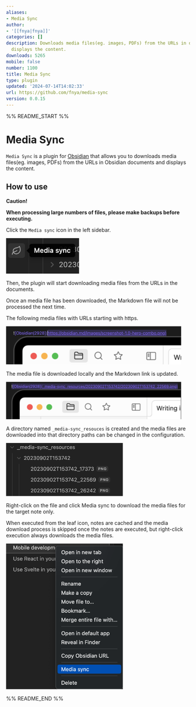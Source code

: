 ```yaml
---
aliases:
- Media Sync
author:
- '[[fnya|fnya]]'
categories: []
description: Downloads media files(eg. images, PDFs) from the URLs in documents and
  displays the content.
downloads: 5265
mobile: false
number: 1100
title: Media Sync
type: plugin
updated: '2024-07-14T14:02:33'
url: https://github.com/fnya/media-sync
version: 0.0.15
---
```


%% README_START %%

# Media Sync

`Media Sync` is a plugin for [Obsidian](https://obsidian.md) that allows you to downloads media files(eg. images, PDFs) from the URLs in Obsidian documents and displays the content.

## How to use

**Caution!**

**When processing large numbers of files, please make backups before executing.**

Click the `Media sync` icon in the left sidebar.

<img src="https://raw.githubusercontent.com/fnya/media-sync/HEAD/resources/image01.png" width="200">

Then, the plugin will start downloading media files from the URLs in the documents.

Once an media file has been downloaded, the Markdown file will not be processed the next time.

The following media files with URLs starting with https.

<img src="https://raw.githubusercontent.com/fnya/media-sync/HEAD/resources/image02.png" width="480">

The media file is downloaded locally and the Markdown link is updated.

<img src="https://raw.githubusercontent.com/fnya/media-sync/HEAD/resources/image03.png" width="480">

A directory named `_media-sync_resouces` is created and the media files are downloaded into that directory paths can be changed in the configuration.

<img src="https://raw.githubusercontent.com/fnya/media-sync/HEAD/resources/image04.png" width="320">

Right-click on the file and click Media sync to download the media files for the target note only.

When executed from the leaf icon, notes are cached and the media download process is skipped once the notes are executed, but right-click execution always downloads the media files.

<img src="https://raw.githubusercontent.com/fnya/media-sync/HEAD/resources/image05.png" width="320">


%% README_END %%